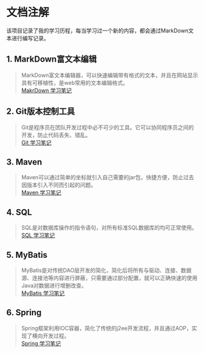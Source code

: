 # 文档注解
该项目记录了我的学习历程，每当学习过一个新的内容，都会通过MarkDown文本进行编写记录。  
## 1. MarkDown富文本编辑
> MarkDown富文本编辑器，可以快速编辑带有格式的文本，并且在网站显示具有可移植性，是web常用的文本编辑格式。  
> [MakrDown 学习笔记](https://github.com/acompe/study/blob/master/MarkDown/MarkDown%E5%AD%A6%E4%B9%A0.md)
## 2. Git版本控制工具
> Git是程序员在团队开发过程中必不可少的工具。它可以协同程序员之间的开发，防止代码丢失、错乱。  
> [Git 学习笔记](https://github.com/acompe/study/blob/master/Git/readme.md)
## 3. Maven
> Maven可以通过简单的坐标就引入自己需要的jar包，快捷方便，防止过去因版本引入不同而引起的问题。  
> [Maven 学习笔记](https://github.com/acompe/study/blob/master/Maven/readme.md)
## 4. SQL
> SQL是对数据库操作的指令语句，对所有标准SQL数据库的均可正常使用。  
> [SQL 学习笔记](https://github.com/acompe/study/blob/master/SQL/readme.md)
## 5. MyBatis
> MyBatis是对传统DAO层开发的简化，简化后将所有与驱动、连接、数据源、连接池等内容进行屏蔽，只需要通过部分配置，就可以正确快速的使用Java对数据进行增删改查。  
> [MyBatis 学习笔记](https://github.com/acompe/study/blob/master/MyBatis/readme.md)
## 6. Spring
> Spring框架利用IOC容器，简化了传统的j2ee开发流程，并且通过AOP，实现了横向开发过程。  
> [Spring 学习笔记](https://github.com/acompe/study/blob/master/Spring/readme.md)
